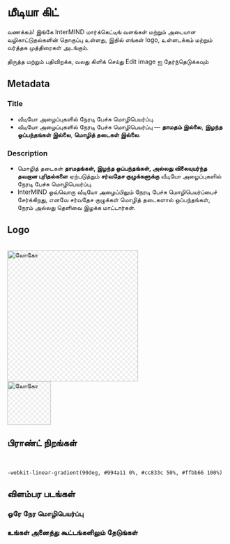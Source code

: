 # மீடியா கிட்

வணக்கம்! இங்கே InterMIND மார்க்கெட்டிங் வளங்கள் மற்றும் அடையாள வழிகாட்டுதல்களின் தொகுப்பு உள்ளது, இதில் எங்கள் logo, உள்ளடக்கம் மற்றும் வர்த்தக முத்திரைகள் அடங்கும்.

திருத்த மற்றும் பதிவிறக்க, வலது கிளிக் செய்து Edit image ஐ தேர்ந்தெடுக்கவும்

## Metadata

### Title

- வீடியோ அழைப்புகளில் நேரடி பேச்சு மொழிபெயர்ப்பு.
- வீடியோ அழைப்புகளில் நேரடி பேச்சு மொழிபெயர்ப்பு — **தாமதம் இல்லை**, **இழந்த ஒப்பந்தங்கள் இல்லை**, **மொழித் தடைகள் இல்லை**.

### Description

- மொழித் தடைகள் **தாமதங்கள், இழந்த ஒப்பந்தங்கள், அல்லது விலையுயர்ந்த தவறான புரிதல்களை** ஏற்படுத்தும் **சர்வதேச குழுக்களுக்கு** வீடியோ அழைப்புகளில் நேரடி பேச்சு மொழிபெயர்ப்பு.
- InterMIND ஒவ்வொரு வீடியோ அழைப்பிலும் நேரடி பேச்சு மொழிபெயர்ப்பைச் சேர்க்கிறது, எனவே சர்வதேச குழுக்கள் மொழித் தடைகளால் ஒப்பந்தங்கள், நேரம் அல்லது தெளிவை இழக்க மாட்டார்கள்.

## Logo

<br>
<img src="/logo.png" class="transparency-grid" alt="லோகோ" width="300" >

<br>
<img src="/logo.svg" class="transparency-grid" alt="லோகோ" width="100">

## பிராண்ட் நிறங்கள்

<br>

```
-webkit-linear-gradient(90deg, #994a11 0%, #cc833c 50%, #ffbb66 100%)
```

## விளம்பர படங்கள்

### ஒரே நேர மொழிபெயர்ப்பு

<ImageGrid :images="[
  { src: '/media-kit/animals-cartoon-3-2.png', alt: 'ஒரே நேர மொழிபெயர்ப்பு' },
  { src: '/media-kit/animals-cartoon-1-1.png', alt: 'ஒரே நேர மொழிபெயர்ப்பு' },
  { src: '/media-kit/5.png', alt: 'ஒரே நேர மொழிபெயர்ப்பு' },
  { src: '/media-kit/6.png', alt: 'ஒரே நேர மொழிபெயர்ப்பு' },
  { src: '/media-kit/animals-5-4.png', alt: 'ஒரே நேர மொழிபெயர்ப்பு' },
]"/>

### உங்கள் அனைத்து கூட்டங்களிலும் தேடுங்கள்

<ImageGrid :images="[
  { src: '/2d.png', alt: 'ஒரே நேர மொழிபெயர்ப்பு' },
  { src: '/2l.png', alt: 'ஒரே நேர மொழிபெயர்ப்பு' },
]"/>

<style>

.transparency-grid {
    background-color: #ffffff;
    background-image: 
        linear-gradient(45deg, #eeeeee 25%, transparent 25%, transparent 75%, #eeeeee 75%),
        linear-gradient(45deg, #eeeeee 25%, transparent 25%, transparent 75%, #eeeeee 75%);
    background-size: 12px 12px;
    background-position: 0 0, 6px 6px;
}

</style>